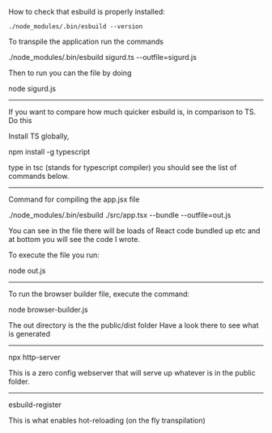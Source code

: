 
How to check that esbuild is properly installed:

`./node_modules/.bin/esbuild --version`

To transpile the application run the commands

./node_modules/.bin/esbuild sigurd.ts --outfile=sigurd.js


Then to run you can the file by doing

node sigurd.js

_______________________________________

If you want to compare how much quicker esbuild is, in comparison to TS. Do this

Install TS globally,

npm install -g typescript

type in tsc (stands for typescript compiler)
you should see the list of commands below.

__________________________________________

Command for compiling the app.jsx file

./node_modules/.bin/esbuild ./src/app.tsx --bundle --outfile=out.js

You can see in the file there will be loads of React code bundled up etc and at bottom you will see
the code I wrote.

To execute the file you run:

node out.js

__________________________________________

To run the browser builder file, execute the command:

node browser-builder.js

The out directory is the the public/dist folder
Have a look there to see what is generated

_____________________________________________

npx http-server

This is a zero config webserver that will serve up whatever is in the public folder.


________________________________________________

esbuild-register

This is what enables hot-reloading (on the fly transpilation)